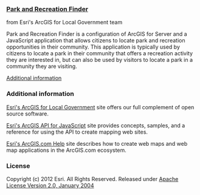 ### [Park and Recreation Finder](http://resources.arcgis.com/en/help/localgovernment/10.1/index.html#/What_is_Park_and_Recreation_Finder/028s00000003000000/) ###
from Esri's ArcGIS for Local Government team

Park and Recreation Finder is a configuration of ArcGIS for Server and a JavaScript application that allows citizens to locate park and recreation opportunities in their community. This application is typically used by citizens to locate a park in their community that offers a recreation activity they are interested in, but can also be used by visitors to locate a park in a community they are visiting.

<a href="http://www.arcgis.com/home/item.html?id=a57e96b9240e4311b7fd863b80a6d389">Additional information</a>

### Additional information ###

<a href="http://resources.arcgis.com/en/communities/local-government/">Esri's ArcGIS for Local Government</a> site
offers our full complement of open source software.

<a href="http://help.arcgis.com/en/webapi/javascript/arcgis/">Esri's ArcGIS API for JavaScript</a> site
provides concepts, samples, and a reference for using the API to create mapping web sites.

<a href="http://resources.arcgis.com/en/help/arcgisonline/">Esri's ArcGIS.com Help</a> site
describes how to create web maps and web map applications in the ArcGIS.com ecosystem.

### License ###

Copyright (c) 2012 Esri. All Rights Reserved.
Released under <a href="https://github.com/Esri/arcgislocalgov-park-and-recreation-finder/blob/master/LICENSE.md">Apache License Version 2.0, January 2004</a>
